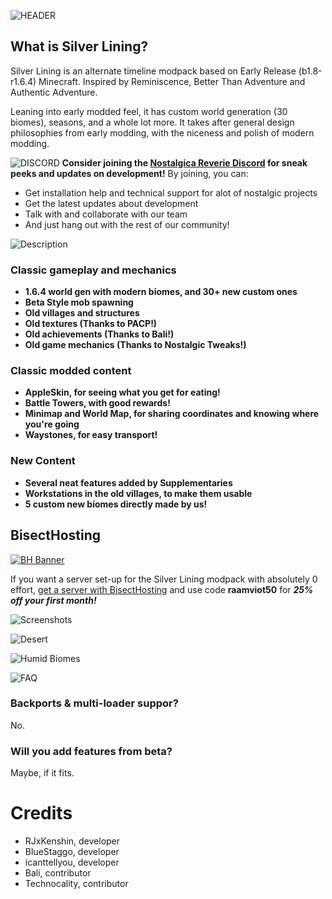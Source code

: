 ![HEADER](https://cdn.modrinth.com/data/cached_images/af71df53369669fac7ad958673d4155699f28465.png)

## What is Silver Lining?
Silver Lining is an alternate timeline modpack based on Early Release (b1.8-r1.6.4) Minecraft. Inspired by Reminiscence, Better Than Adventure and Authentic Adventure.

Leaning into early modded feel, it has custom world generation (30 biomes), seasons, and a whole lot more. It takes after general design philosophies from early modding, with the niceness and polish of modern modding.

![DISCORD](https://cdn.modrinth.com/data/cached_images/d0dad700d56913454c4793e459e81c480d76af4c.png)
**Consider joining the [Nostalgica Reverie Discord](https://discord.gg/6pRkrYxbGW) for sneak peeks and updates on development!**
By joining, you can:
- Get installation help and technical support for alot of nostalgic projects
- Get the latest updates about development
- Talk with and collaborate with our team
- And just hang out with the rest of our community!

![Description](https://cdn.modrinth.com/data/cached_images/0926ba5a7f602f253d773b9ba6eaf375d33e4dd2.png)

### Classic gameplay and mechanics
- **1.6.4 world gen with modern biomes, and 30+ new custom ones**
- **Beta Style mob spawning**
- **Old villages and structures**
- **Old textures (Thanks to PACP!)**
- **Old achievements (Thanks to Bali!)**
- **Old game mechanics (Thanks to Nostalgic Tweaks!)**

### Classic modded content
- **AppleSkin, for seeing what you get for eating!**
- **Battle Towers, with good rewards!**
- **Minimap and World Map, for sharing coordinates and knowing where you're going**
- **Waystones, for easy transport!**

### New Content
- **Several neat features added by Supplementaries**
- **Workstations in the old villages, to make them usable**
- **5 custom new biomes directly made by us!**

## BisectHosting

[![BH Banner](https://cdn.modrinth.com/data/cached_images/843e3ddffda15780701640090efd9ca0da5c6fab.png)](https://bh.naomieow.xyz/raamviot50)

If you want a server set-up for the Silver Lining modpack with absolutely 0 effort, [get a server with BisectHosting](https://bh.naomieow.xyz/raamviot50) and use code **raamviot50** for ***25% off your first month!***

![Screenshots](https://cdn.modrinth.com/data/cached_images/46b017a31f38e3491e34cdfc7ca1f881982adfce.png)

![Desert](https://cdn.modrinth.com/data/YDNDuaMS/images/4d3064d39ec501ab684b3709b7d8052a2d131374.png)

![Humid Biomes](https://cdn.modrinth.com/data/YDNDuaMS/images/1116dd51bae355a36009a45bbdb9c701e7d4dc87.png)

![FAQ](https://cdn.modrinth.com/data/cached_images/87cf1c45da125849376b4e776dfd7ea300957be1.png)

### Backports & multi-loader suppor?
No.

### Will you add features from beta?
Maybe, if it fits.

# Credits
- RJxKenshin, developer
- BlueStaggo, developer
- icanttellyou, developer
- Bali, contributor
- Technocality, contributor

